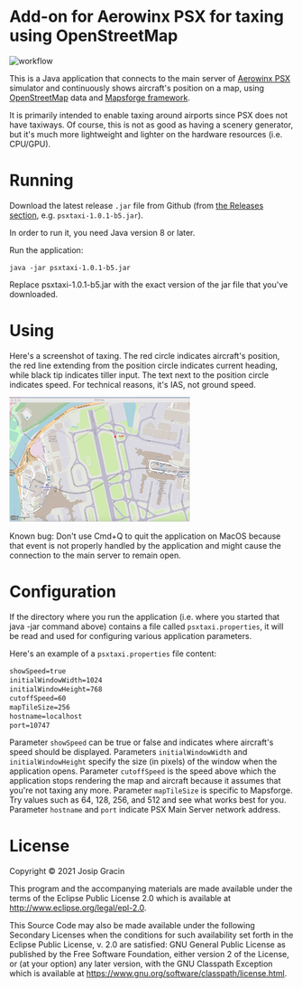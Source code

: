 # Add-on for Aerowinx PSX for taxing using OpenStreetMap

![workflow](https://github.com/jgracin/psxtaxi/actions/workflows/main.yaml/badge.svg)

This is a Java application that connects to the main server of [Aerowinx PSX](https://aerowinx.com) simulator 
and continuously shows aircraft's position on a map, using [OpenStreetMap](https://www.openstreetmap.org/) data and
[Mapsforge framework](https://github.com/mapsforge/mapsforge).

It is primarily intended to enable taxing around airports since PSX does not have taxiways. Of course, 
this is not as good as having a scenery generator, but it's much more lightweight and lighter 
on the hardware resources (i.e. CPU/GPU).

# Running

Download the latest release `.jar` file from Github (from [the Releases section](https://github.com/jgracin/psxtaxi/releases), e.g. `psxtaxi-1.0.1-b5.jar`).

In order to run it, you need Java version 8 or later.

Run the application:
```
java -jar psxtaxi-1.0.1-b5.jar
```

Replace psxtaxi-1.0.1-b5.jar with the exact version of the jar file that you've downloaded.

# Using

Here's a screenshot of taxing. The red circle indicates aircraft's position, the red line extending from the position 
circle  indicates current heading, while black tip indicates tiller input. The text next to the position circle
indicates speed. For technical reasons, it's IAS, not ground speed.

<img alt="snapshot" src="https://github.com/jgracin/psxtaxi/blob/master/docs/screenshot.jpg" width="320">

Known bug: Don't use Cmd+Q to quit the application on MacOS because that event is not properly handled by 
the application and might cause the connection to the main server to remain open.

# Configuration

If the directory where you run the application (i.e. where you started that java -jar command above) contains
a file called `psxtaxi.properties`, it will be read and used for configuring various application parameters.

Here's an example of a `psxtaxi.properties` file content:
```
showSpeed=true
initialWindowWidth=1024
initialWindowHeight=768
cutoffSpeed=60
mapTileSize=256
hostname=localhost
port=10747
```

Parameter `showSpeed` can be true or false and indicates where aircraft's speed should be displayed.
Parameters `initialWindowWidth` and `initialWindowHeight` specify the size (in pixels) of the window when the application opens. 
Parameter `cutoffSpeed` is the speed above which the application stops rendering the map and aircraft because it assumes that you're not taxing any more.
Parameter `mapTileSize` is specific to Mapsforge. Try values such as 64, 128, 256, and 512 and see what works best for you.
Parameter `hostname` and `port` indicate PSX Main Server network address.


# License

Copyright © 2021 Josip Gracin

This program and the accompanying materials are made available under the
terms of the Eclipse Public License 2.0 which is available at
http://www.eclipse.org/legal/epl-2.0.

This Source Code may also be made available under the following Secondary
Licenses when the conditions for such availability set forth in the Eclipse
Public License, v. 2.0 are satisfied: GNU General Public License as published by
the Free Software Foundation, either version 2 of the License, or (at your
option) any later version, with the GNU Classpath Exception which is available
at https://www.gnu.org/software/classpath/license.html.